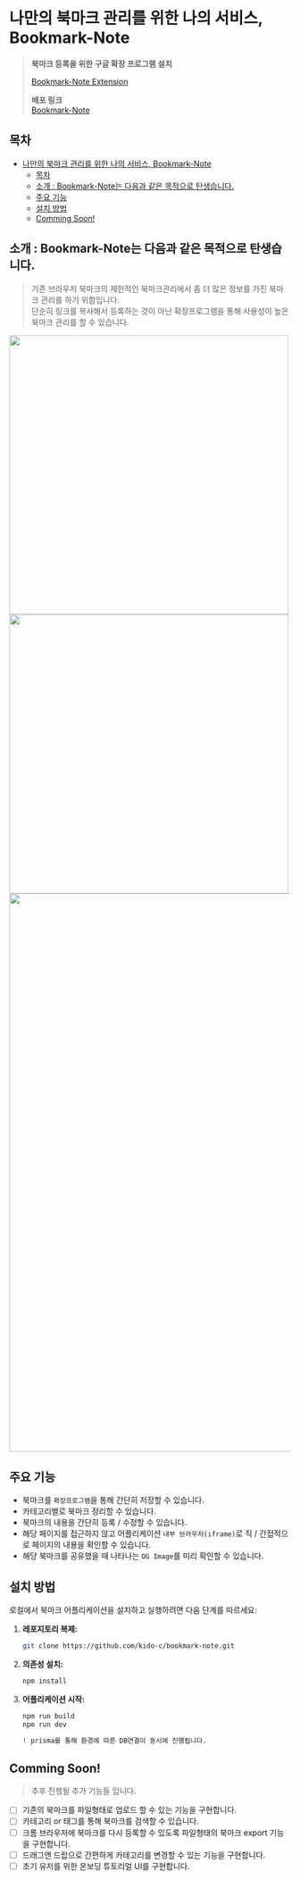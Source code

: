 # 나만의 북마크 관리를 위한 나의 서비스, Bookmark-Note

> **북마크 등록을 위한 구글 확장 프로그램 설치**
>
> [Bookmark-Note Extension](https://chromewebstore.google.com/detail/bookmark-note/jmaccghdoemejhfpdlgojbbglpnippkn?hl=ko&utm_source=ext_sidebar)
>
> **배포 링크**  
> [Bookmark-Note](http://ec2-3-36-48-175.ap-northeast-2.compute.amazonaws.com/)

## 목차

- [나만의 북마크 관리를 위한 나의 서비스, Bookmark-Note](#나만의-북마크-관리를-위한-나의-서비스-bookmark-note)
  - [목차](#목차)
  - [소개 : Bookmark-Note는 다음과 같은 목적으로 탄생습니다.](#소개--bookmark-note는-다음과-같은-목적으로-탄생습니다)
  - [주요 기능](#주요-기능)
  - [설치 방법](#설치-방법)
  - [Comming Soon!](#comming-soon)

## 소개 : Bookmark-Note는 다음과 같은 목적으로 탄생습니다.

> 기존 브라우저 북마크의 제한적인 북마크관리에서 좀 더 많은 정보를 가진 북마크 관리를 하기 위함입니다.  
> 단순히 링크를 복사해서 등록하는 것이 아닌 확장프로그램을 통해 사용성이 높은 북마크 관리를 할 수 있습니다.

<image src="./doc/image/확장프로그램캡쳐.png" width='500' >
<image src="./doc/image/북마크캡쳐.png" width='500'>
<image src="./doc/image/북마크어플리케이션캡쳐.png" width='1000' >

## 주요 기능

- 북마크를 `확장프로그램`을 통해 간단히 저장할 수 있습니다.
- 카테고리별로 북마크 정리할 수 있습니다.
- 북마크의 내용을 간단히 등록 / 수정할 수 있습니다.
- 해당 페이지를 접근하지 않고 어플리케이션 `내부 브라우저(iframe)`로 직 / 간접적으로 페이지의 내용을 확인할 수 있습니다.
- 해당 북마크를 공유했을 때 나타나는 `OG Image`를 미리 확인할 수 있습니다.

## 설치 방법

로컬에서 북마크 어플리케이션을 설치하고 실행하려면 다음 단계를 따르세요:

1. **레포지토리 복제:**

   ```sh
   git clone https://github.com/kido-c/bookmark-note.git
   ```

2. **의존성 설치:**

   ```sh
   npm install
   ```

3. **어플리케이션 시작:**

   ```sh
   npm run build
   npm run dev

   ! prisma를 통해 환경에 따른 DB연결이 동시에 진행됩니다.
   ```

## Comming Soon!

> 추후 진행될 추가 기능들 입니다.

- [ ] 기존의 북마크를 파일형태로 업로드 할 수 있는 기능을 구현합니다.
- [ ] 카테고리 or 태그를 통해 북마크를 검색할 수 있습니다.
- [ ] 크롬 브라우저에 북마크를 다시 등록할 수 있도록 파일형태의 북마크 export 기능을 구현합니다.
- [ ] 드래그앤 드랍으로 간편하게 카테고리를 변경할 수 있는 기능을 구현합니다.
- [ ] 초기 유저를 위한 온보딩 튜토리얼 UI를 구현합니다.
